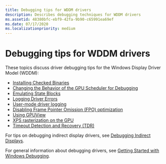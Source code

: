 ```yaml
---
title: Debugging tips for WDDM drivers
description: Describes debugging techniques for WDDM drivers
ms.assetid: 48380bfc-ebf9-42fa-9b90-c65991ea69ef
ms.date: 07/17/2020
ms.localizationpriority: medium
---
```


# Debugging tips for WDDM drivers

These topics discuss driver debugging tips for the Windows Display Driver Model (WDDM):

- [Installing Checked Binaries](https://docs.microsoft.com/windows-hardware/drivers/display/installing-checked-binaries)
- [Changing the Behavior of the GPU Scheduler for Debugging](https://docs.microsoft.com/windows-hardware/drivers/display/changing-the-behavior-of-the-gpu-scheduler-for-debugging)
- [Emulating State Blocks](https://docs.microsoft.com/windows-hardware/drivers/display/emulating-state-blocks)
- [Logging Driver Errors](https://docs.microsoft.com/windows-hardware/drivers/display/logging-driver-errors)
- [User-mode driver logging](https://docs.microsoft.com/windows-hardware/drivers/display/user-mode-driver-logging)
- [Disabling Frame Pointer Omission (FPO) optimization](https://docs.microsoft.com/windows-hardware/drivers/display/disabling-frame-pointer-omission--fpo--optimization)
- [Using GPUView](https://docs.microsoft.com/windows-hardware/drivers/display/using-gpuview)
- [XPS rasterization on the GPU](https://docs.microsoft.com/windows-hardware/drivers/display/xps-rasterization-on-the-gpu)
- [Timeout Detection and Recovery (TDR)](https://docs.microsoft.com/windows-hardware/drivers/display/timeout-detection-and-recovery)

For tips on debugging indirect display drivers, see [Debugging Indirect Displays](https://docs.microsoft.com/windows-hardware/drivers/display/indirect-display-debugging).

For general information about debugging drivers, see [Getting Started with Windows Debugging](https://docs.microsoft.com/windows-hardware/drivers/debugger/getting-started-with-windows-debugging).
